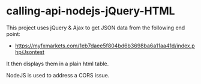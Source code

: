 # calling-api-nodejs-jQuery-HTML

This project uses jQuery & Ajax to get JSON data from the following end point:
* https://myfxmarkets.com/1eb7daee5f804bd6b3698ba6a11aa41d/index.php/Jsontest

It then displays them in a plain html table.

NodeJS is used to address a CORS issue.
